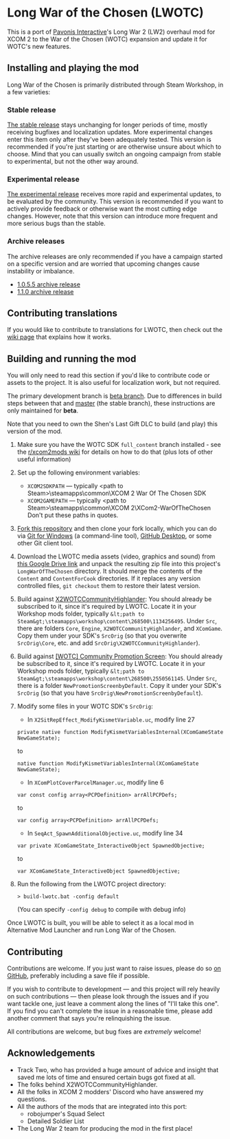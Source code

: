 # Long War of the Chosen (LWOTC)

This is a port of [Pavonis Interactive](https://www.pavonisinteractive.com/)'s
Long War 2 (LW2) overhaul mod for XCOM 2 to the War of the Chosen (WOTC)
expansion and update it for WOTC's new features.

## Installing and playing the mod

Long War of the Chosen is primarily distributed through Steam Workshop, in a few varieties:

### Stable release
[The stable release](https://steamcommunity.com/sharedfiles/filedetails/?id=2683996590) stays unchanging for longer periods of time, mostly receiving bugfixes and localization updates. More experimental changes enter this item only after they've been adequately tested. This version is recommended if you're just starting or are otherwise unsure about which to choose. Mind that you can usually switch an ongoing campaign from stable to experimental, but not the other way around.

### Experimental release
[The experimental release](https://steamcommunity.com/sharedfiles/filedetails/?id=2663990965) receives more rapid and experimental updates, to be evaluated by the community. This version is recommended if you want to actively provide feedback or otherwise want the most cutting edge changes. However, note that this version can introduce more frequent and more serious bugs than the stable.

### Archive releases
The archive releases are only recommended if you have a campaign started on a specific version and are worried that upcoming changes cause instability or imbalance.
* [1.0.5.5 archive release](https://steamcommunity.com/sharedfiles/filedetails/?id=3114647033)
* [1.1.0 archive release](https://steamcommunity.com/sharedfiles/filedetails/?id=3337324898)

## Contributing translations

If you would like to contribute to translations for LWOTC, then check out the
[wiki page](https://github.com/long-war-2/lwotc/wiki/Contributing#localization-translating-text-in-the-game)
that explains how it works.

## Building and running the mod

You will only need to read this section if you'd like to contribute code or assets to the project. It is also useful for localization work, but not required.

The primary development branch is [beta branch](https://github.com/long-war-2/lwotc/tree/beta). Due to differences in build steps between that and [master](https://github.com/long-war-2/lwotc/tree/master) (the stable branch), these instructions are only maintained for **beta**.

Note that you need to own the Shen's Last Gift DLC to build (and play) this version of the mod.

 1. Make sure you have the WOTC SDK `full_content` branch installed - see the
    [r/xcom2mods wiki](https://www.reddit.com/r/xcom2mods/wiki/index#wiki_setting_up_tools_for_modding)
    for details on how to do that (plus lots of other useful information)

 1. Set up the following environment variables:
    * `XCOM2SDKPATH` — typically &lt;path to Steam&gt;\steamapps\common\XCOM 2 War Of The Chosen SDK
    * `XCOM2GAMEPATH` — typically &lt;path to Steam&gt;\steamapps\common\XCOM 2\XCom2-WarOfTheChosen
    Don't put these paths in quotes.

 1. [Fork this repository](https://docs.github.com/en/get-started/quickstart/fork-a-repo)
    and then clone your fork locally, which you can do via [Git for Windows](https://gitforwindows.org/)
    (a command-line tool), [GitHub Desktop](https://desktop.github.com/), or some other
    Git client tool.

 1. Download the LWOTC media assets (video, graphics and sound) from
    [this Google Drive link](https://drive.google.com/file/d/1P2njxwOIVeNDlox_21S5aQ2H_HqkMcvF/view?usp=sharing)
    and unpack the resulting zip file into this project's `LongWarOfTheChosen` directory. It should merge the contents of the `Content` and `ContentForCook` directories. If it replaces any version controlled files, `git checkout` them to restore their latest version.

 1. Build against [X2WOTCCommunityHighlander](https://steamcommunity.com/sharedfiles/filedetails/?id=1134256495): You should already be subscribed to it, since it's required by LWOTC. Locate it in your Workshop mods folder, typically `&lt;path to Steam&gt;\steamapps\workshop\content\268500\1134256495`. Under `Src`, there are folders `Core`, `Engine`, `X2WOTCCommunityHighlander`, and `XComGame`. Copy them under your SDK's `SrcOrig` (so that you overwrite `SrcOrig\Core`, etc. and add `SrcOrig\X2WOTCCommunityHighlander`).

 1. Build against [[WOTC] Community Promotion Screen](https://steamcommunity.com/sharedfiles/filedetails/?id=2550561145): You should already be subscribed to it, since it's required by LWOTC. Locate it in your Workshop mods folder, typically `&lt;path to Steam&gt;\steamapps\workshop\content\268500\2550561145`. Under `Src`, there is a folder `NewPromotionScreenbyDefault`. Copy it under your SDK's `SrcOrig` (so that you have `SrcOrig\NewPromotionScreenbyDefault`).

 1. Modify some files in your WOTC SDK's `SrcOrig`:
    * In `X2SitRepEffect_ModifyKismetVariable.uc`, modify line 27
    ```
    private native function ModifyKismetVariablesInternal(XComGameState NewGameState);
    ```
    to
    ```
    native function ModifyKismetVariablesInternal(XComGameState NewGameState);
    ```

    * In `XComPlotCoverParcelManager.uc`, modify line 6
    ```
    var const config array<PCPDefinition> arrAllPCPDefs;
    ```
    to
    ```
    var config array<PCPDefinition> arrAllPCPDefs;
    ```

    * In `SeqAct_SpawnAdditionalObjective.uc`, modify line 34
    ```
    var private XComGameState_InteractiveObject SpawnedObjective;
    ```
    to
    ```
    var XComGameState_InteractiveObject SpawnedObjective;
    ```

 1. Run the following from the LWOTC project directory:
    ```
    > build-lwotc.bat -config default
    ```
    (You can specify `-config debug` to compile with debug info)

Once LWOTC is built, you will be able to select it as a local mod in Alternative Mod Launcher and run Long War of the Chosen.

## Contributing

Contributions are welcome. If you just want to raise issues, please do so [on GitHub](https://github.com/long-war-2/lwotc/issues),
preferably including a save file if possible.

If you wish to contribute to development — and this project will rely heavily on such contributions — then please
look through the issues and if you want tackle one, just leave a comment along the lines of "I'll take this one".
If you find you can't complete the issue in a reasonable time, please add another comment that says you're relinquishing
the issue.

All contributions are welcome, but bug fixes are _extremely_ welcome!

## Acknowledgements

 * Track Two, who has provided a huge amount of advice and insight that saved me lots of time
   and ensured certain bugs got fixed at all.
 * The folks behind X2WOTCCommunityHighlander.
 * All the folks in XCOM 2 modders' Discord who have answered my questions.
 * All the authors of the mods that are integrated into this port:
   - robojumper's Squad Select
   - Detailed Soldier List
 * The Long War 2 team for producing the mod in the first place!
